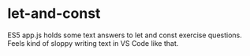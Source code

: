 # let-and-const
ES5 app.js holds some text answers to let and const exercise questions. <br>
Feels kind of sloppy writing text in VS Code like that. 
